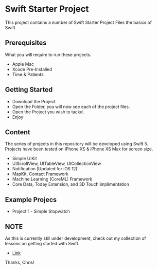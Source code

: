 # Swift Starter Project

This project contains a number of Swift Starter Project Files the basics of Swift.

## Prerequisites

What you will require to run these projects.

* Apple Mac
* Xcode Pre-Installed
* Time & Patients

## Getting Started

* Download the Project
* Open the Folder, you will now see each of the project files.
* Open the Project you wish to tackel.
* Enjoy

## Content

The series of projects in this repository will be developed using Swift 5.
Projects have been tested on iPhone XS & iPhone XS Max for screen size.

* Simple UIKit
* UIScrollView, UITableView, UICollectionView
* Notification (Updated for iOS 12)
* MapKit, Contact Framework
* Machine Learning (CoreML) Framework
* Core Data, Today Extension, and 3D Touch implimentation 

## Example Projecs

* Project 1 - Simple Stopwatch

## NOTE

As this is currently still under development, check out my collection of lessons on getting started with Swift. 

* [Link](https://crleonard.github.io/learn-swift)

Thanks, Chris!
